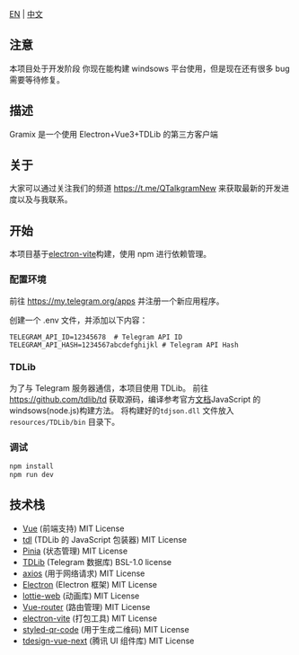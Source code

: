[EN](README.md) | [中文](README_zh-CN.md)

## 注意

本项目处于开发阶段
你现在能构建 windsows 平台使用，但是现在还有很多 bug 需要等待修复。

## 描述

Gramix 是一个使用 Electron+Vue3+TDLib 的第三方客户端

## 关于

大家可以通过关注我们的频道 https://t.me/QTalkgramNew 来获取最新的开发进度以及与我联系。

## 开始

本项目基于[electron-vite](https://electron-vite.org/)构建，使用 npm 进行依赖管理。

### 配置环境

前往 https://my.telegram.org/apps 并注册一个新应用程序。

创建一个 .env 文件，并添加以下内容：

```.env
TELEGRAM_API_ID=12345678  # Telegram API ID
TELEGRAM_API_HASH=1234567abcdefghijkl # Telegram API Hash
```

### TDLib

为了与 Telegram 服务器通信，本项目使用 TDLib。
前往 https://github.com/tdlib/td 获取源码，编译参考官方[文档](https://tdlib.github.io/td/build.html?language=JavaScript)JavaScript 的 windsows(node.js)构建方法。
将构建好的`tdjson.dll` 文件放入 `resources/TDLib/bin` 目录下。

### 调试

```bash
npm install
npm run dev
```

## 技术栈

- [Vue](https://cn.vuejs.org/) (前端支持) MIT License
- [tdl](https://github.com/Bannerets/tdl#readme) (TDLib 的 JavaScript 包装器) MIT License
- [Pinia](https://pinia.vuejs.org/zh/) (状态管理) MIT License
- [TDLib](https://github.com/tdlib/td) (Telegram 数据库) BSL-1.0 license
- [axios](https://axios-http.com/) (用于网络请求) MIT License
- [Electron](https://www.electronjs.org/) (Electron 框架) MIT License
- [lottie-web](https://github.com/airbnb/lottie-web) (动画库) MIT License
- [Vue-router](https://router.vuejs.org/zh/) (路由管理) MIT License
- [electron-vite](https://electron-vite.org/) (打包工具) MIT License
- [styled-qr-code](https://github.com/KilianB/styled-qr-code) (用于生成二维码) MIT License
- [tdesign-vue-next](https://tdesign.tencent.com/) (腾讯 UI 组件库) MIT License
